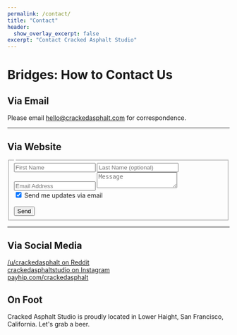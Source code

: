 ```yaml
---
permalink: /contact/
title: "Contact"
header:
  show_overlay_excerpt: false
excerpt: "Contact Cracked Asphalt Studio"
---
```


# Bridges: How to Contact Us

## Via Email

Please email [hello@crackedasphalt.com](mailto:hello@crackedasphalt.com) for correspondence.

---

## Via Website
<iframe width="0" height="0" name="formspree" frameborder="0"></iframe>
<form method="POST" action="https://formspree.io/f/mwkgrlpk">
  <fieldset>
    <legend></legend>
  <input class="input-half" required type="text" name="firstName" placeholder="First Name">
  <input class="input-half" type="text" name="lastName" placeholder="Last Name (optional)">
  <input type="email" required name="email" placeholder="Email Address">
  <textarea required name="message" placeholder="Message"></textarea>
  <div>
    <input type="checkbox" id="_optin" name="_optin" checked />
    <label for="_optin" class="small">Send me updates via email</label>
  </div>
  <br>
  <button type="submit" class="btn btn--primary btn--large"><i class="fa-regular fa-paper-plane" aria-hidden="true"></i> Send</button>
</fieldset>
</form>

---

## Via Social Media

[<i class="fab fa-fw fa-reddit"></i> /u/crackedasphalt on Reddit](https://www.reddit.com/u/crackedasphalt)<br />
[<i class="fab fa-fw fa-instagram"></i> crackedasphaltstudio on Instagram](https://www.instagram.com/crackedasphaltstudio)<br />
[<i class="fa-solid fa-fw fa-cart-shopping"></i> payhip.com/crackedasphalt](https://www.payhip.com/crackedasphalt)<br />
<!---
[<i class="fab fa-fw fa-twitter"></i> @cracked_asphalt on Twitter](https://twitter.com/cracked_asphalt)<br />
[<i class="fab fa-fw fa-facebook"></i> crackedasphalt on Facebook](https://www.facebook.com/crackedasphalt)<br />
--->

## On Foot

Cracked Asphalt Studio is proudly located in Lower Haight, San Francisco, California. Let's grab a beer.